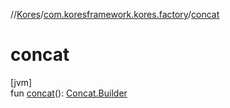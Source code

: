 //[Kores](../../index.md)/[com.koresframework.kores.factory](index.md)/[concat](concat.md)

# concat

[jvm]\
fun [concat](concat.md)(): [Concat.Builder](../com.koresframework.kores.base/-concat/-builder/index.md)
